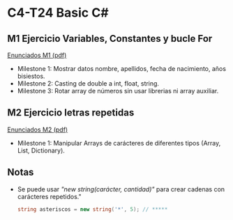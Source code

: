 # C4-T24 Basic C#

## M1 Ejercicio Variables, Constantes y bucle For 
[Enunciados M1 (pdf)](https://github.com/santiarroyave/sao-fe-gc-ejercicios-c4-T24-basic-c-sharp-08-2023/blob/main/Enunciados/M1.%20Enunciat%20Variables.pdf)
- Milestone 1: Mostrar datos nombre, apellidos, fecha de nacimiento, años bisiestos.
- Milestone 2: Casting de double a int, float, string.
- Milestone 3: Rotar array de números sin usar librerias ni array auxiliar.

## M2 Ejercicio letras repetidas
[Enunciados M2 (pdf)](https://github.com/santiarroyave/sao-fe-gc-ejercicios-c4-T24-basic-c-sharp-08-2023/blob/main/Enunciados/M2.%20Enunciat%20Lletres%20Repetides.pdf)
- Milestone 1: Manipular Arrays de carácteres de diferentes tipos (Array, List, Dictionary).

## Notas
- Se puede usar *"new string(carácter, cantidad)"* para crear cadenas con carácteres repetidos."
    ```c#
    string asteriscos = new string('*', 5); // *****
    ```

